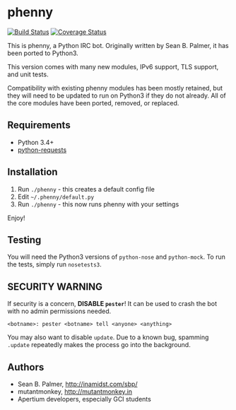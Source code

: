 # phenny
[![Build Status](https://travis-ci.org/apertium/phenny.png?branch=master)](https://travis-ci.org/apertium/phenny)
[![Coverage Status](https://coveralls.io/repos/github/apertium/phenny/badge.svg?branch=master)](https://coveralls.io/github/apertium/phenny?branch=master)

This is phenny, a Python IRC bot. Originally written by Sean B. Palmer, it has
been ported to Python3.

This version comes with many new modules, IPv6 support, TLS support, and unit
tests.

Compatibility with existing phenny modules has been mostly retained, but they
will need to be updated to run on Python3 if they do not already. All of the
core modules have been ported, removed, or replaced.

## Requirements
* Python 3.4+
* [python-requests](http://docs.python-requests.org/en/latest/)

## Installation
1. Run `./phenny` - this creates a default config file
2. Edit `~/.phenny/default.py`
3. Run `./phenny` - this now runs phenny with your settings

Enjoy!

## Testing
You will need the Python3 versions of `python-nose` and `python-mock`. To run
the tests, simply run `nosetests3`.

## SECURITY WARNING
If security is a concern, **DISABLE `pester`**! It can be used to crash the bot with no admin permissions needed.

    <botname>: pester <botname> tell <anyone> <anything>

You may also want to disable `update`. Due to a known bug, spamming `.update` repeatedly makes the process go into the background.

## Authors
* Sean B. Palmer, http://inamidst.com/sbp/
* mutantmonkey, http://mutantmonkey.in
* Apertium developers, especially GCI students
